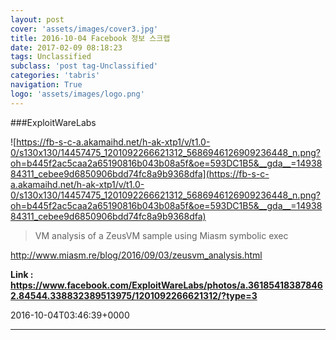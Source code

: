 ```yaml
---
layout: post
cover: 'assets/images/cover3.jpg'
title: 2016-10-04 Facebook 정보 스크랩
date: 2017-02-09 08:18:23
tags: Unclassified
subclass: 'post tag-Unclassified'
categories: 'tabris'
navigation: True
logo: 'assets/images/logo.png'
---
```


###ExploitWareLabs

![https://fb-s-c-a.akamaihd.net/h-ak-xtp1/v/t1.0-0/s130x130/14457475_1201092266621312_5686946126909236448_n.png?oh=b445f2ac5caa2a65190816b043b08a5f&oe=593DC1B5&__gda__=1493884311_cebee9d6850906bdd74fc8a9b9368dfa](https://fb-s-c-a.akamaihd.net/h-ak-xtp1/v/t1.0-0/s130x130/14457475_1201092266621312_5686946126909236448_n.png?oh=b445f2ac5caa2a65190816b043b08a5f&oe=593DC1B5&__gda__=1493884311_cebee9d6850906bdd74fc8a9b9368dfa)

>VM analysis of a ZeusVM sample using Miasm symbolic exec

http://www.miasm.re/blog/2016/09/03/zeusvm_analysis.html

**Link : <https://www.facebook.com/ExploitWareLabs/photos/a.361854183878462.84544.338832389513975/1201092266621312/?type=3>**

2016-10-04T03:46:39+0000

---

